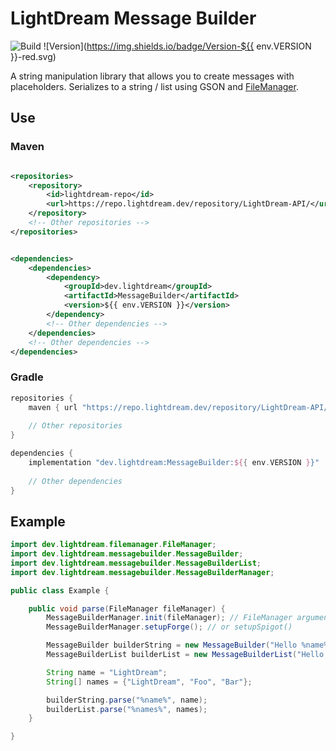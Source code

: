 # LightDream Message Builder

![Build](https://github.com/L1ghtDream/MessageBuilder/actions/workflows/build.yml/badge.svg)
![Version](https://img.shields.io/badge/Version-${{ env.VERSION }}-red.svg)

A string manipulation library that allows you to create messages with placeholders.
Serializes to a string / list using GSON and [FileManager](https://github.com/L1ghtDream/FileManager).

## Use

### Maven

```xml

<repositories>
    <repository>
        <id>lightdream-repo</id>
        <url>https://repo.lightdream.dev/repository/LightDream-API/</url>
    </repository>
    <!-- Other repositories -->
</repositories>
```

```xml

<dependencies>
    <dependencies>
        <dependency>
            <groupId>dev.lightdream</groupId>
            <artifactId>MessageBuilder</artifactId>
            <version>${{ env.VERSION }}</version>
        </dependency>
        <!-- Other dependencies -->
    </dependencies>
    <!-- Other dependencies -->
</dependencies>
```

### Gradle

```gradle
repositories {
    maven { url "https://repo.lightdream.dev/repository/LightDream-API/" }
    
    // Other repositories
}

dependencies {
    implementation "dev.lightdream:MessageBuilder:${{ env.VERSION }}"
    
    // Other dependencies
}
```

## Example

```java
import dev.lightdream.filemanager.FileManager;
import dev.lightdream.messagebuilder.MessageBuilder;
import dev.lightdream.messagebuilder.MessageBuilderList;
import dev.lightdream.messagebuilder.MessageBuilderManager;

public class Example {

    public void parse(FileManager fileManager) {
        MessageBuilderManager.init(fileManager); // FileManager argument is optional
        MessageBuilderManager.setupForge(); // or setupSpigot()

        MessageBuilder builderString = new MessageBuilder("Hello %name%!");
        MessageBuilderList builderList = new MessageBuilderList("Hello %names%!");

        String name = "LightDream";
        String[] names = {"LightDream", "Foo", "Bar"};

        builderString.parse("%name%", name);
        builderList.parse("%names%", names);
    }

}
```


